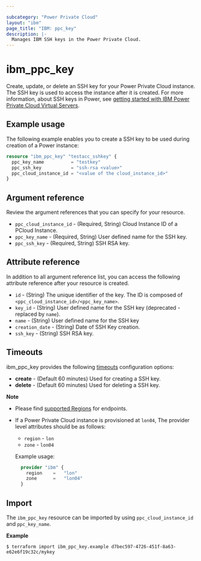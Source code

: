 ```yaml
---

subcategory: "Power Private Cloud"
layout: "ibm"
page_title: "IBM: ppc_key"
description: |-
  Manages IBM SSH keys in the Power Private Cloud.
---
```


# ibm_ppc_key
Create, update, or delete an SSH key for your Power Private Cloud instance. The SSH key is used to access the instance after it is created. For more information, about SSH keys in Power, see [getting started with IBM Power Private Cloud Virtual Servers](https://cloud.ibm.com/docs/power-iaas?topic=power-iaas-getting-started).

## Example usage
The following example enables you to create a SSH key to be used during creation of a Power instance:

```terraform
resource "ibm_ppc_key" "testacc_sshkey" {
  ppc_key_name          = "testkey"
  ppc_ssh_key           = "ssh-rsa <value>"
  ppc_cloud_instance_id = "<value of the cloud_instance_id>"
}
```

## Argument reference
Review the argument references that you can specify for your resource. 

- `ppc_cloud_instance_id` - (Required, String) Cloud Instance ID of a PCloud Instance.
- `ppc_key_name`  - (Required, String) User defined name for the SSH key. 
- `ppc_ssh_key` - (Required, String) SSH RSA key. 

## Attribute reference
 In addition to all argument reference list, you can access the following attribute reference after your resource is created.

- `id` - (String) The unique identifier of the key. The ID is composed of `<ppc_cloud_instance_id>/<ppc_key_name>`.
- `key_id` - (String) User defined name for the SSH key (deprecated - replaced by `name`).
- `name` - (String) User defined name for the SSH key
- `creation_date` - (String) Date of SSH Key creation. 
- `ssh_key` - (String) SSH RSA key.

## Timeouts

ibm_ppc_key provides the following [timeouts](https://www.terraform.io/docs/language/resources/syntax.html) configuration options:

- **create** - (Default 60 minutes) Used for creating a SSH key.
- **delete** - (Default 60 minutes) Used for deleting a SSH key.

**Note**
* Please find [supported Regions](https://cloud.ibm.com/apidocs/power-cloud#endpoint) for endpoints.
* If a Power Private Cloud instance is provisioned at `lon04`, The provider level attributes should be as follows:
  * `region` - `lon`
  * `zone` - `lon04`
  
  Example usage:

  ```terraform
    provider "ibm" {
      region    =   "lon"
      zone      =   "lon04"
    }
  ```
## Import

The `ibm_ppc_key` resource can be imported by using `ppc_cloud_instance_id` and `ppc_key_name`.

**Example**

```
$ terraform import ibm_ppc_key.example d7bec597-4726-451f-8a63-e62e6f19c32c/mykey
```